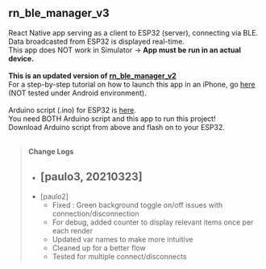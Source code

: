 ## rn_ble_manager_v3
React Native app serving as a client to ESP32 (server), connecting via BLE. <br>
Data broadcasted from ESP32 is displayed real-time.<br>
This app does NOT work in Simulator -> **App must be run in an actual device.**<br>
<br>
**This is an updated version of [rn_ble_manager_v2](https://github.com/onehwengineer/rn_ble_manager_v2)** <br>
For a step-by-step tutorial on how to launch this app in an iPhone, go [here](https://github.com/onehwengineer/rn_ble_manager_v2)<br>
(NOT tested under Android environment).<br>
<br>
Arduino script (.ino) for ESP32 is [here](https://github.com/onehwengineer/arduino_esp32_ble_v2). <br>
You need BOTH Arduino script and this app to run this project! <br>
Download Arduino script from above and flash on to your ESP32. <br>
<br>
> **Change Logs** <br>
> - [paulo3, 20210323]
>   - 
> - [paulo2]
>   - Fixed : Green background toggle on/off issues with connection/disconnection
>   - For debug, added counter to display relevant items once per each render
>   - Updated var names to make more intuitive
>   - Cleaned up for a better flow
>   - Tested for multiple connect/disconnects
